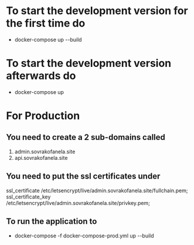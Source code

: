 # To start the development version for the first time do

- docker-compose up --build

# To start the development version afterwards do

- docker-compose up

# For Production

## You need to create a 2 sub-domains called

1. admin.sovrakofanela.site
1. api.sovrakofanela.site

## You need to put the ssl certificates under

ssl_certificate /etc/letsencrypt/live/admin.sovrakofanela.site/fullchain.pem;
ssl_certificate_key /etc/letsencrypt/live/admin.sovrakofanela.site/privkey.pem;

## To run the application to

- docker-compose -f docker-compose-prod.yml up --build
